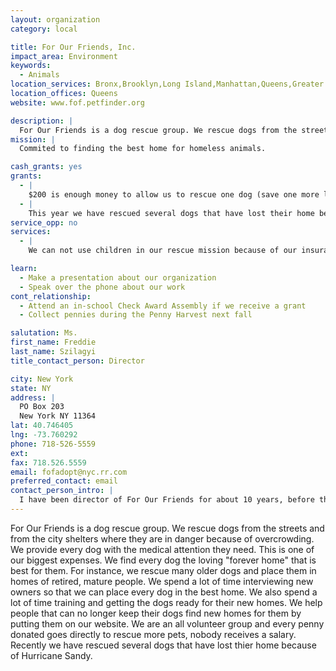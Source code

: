 ```yaml
---
layout: organization
category: local

title: For Our Friends, Inc.
impact_area: Environment
keywords: 
  - Animals
location_services: Bronx,Brooklyn,Long Island,Manhattan,Queens,Greater New York
location_offices: Queens
website: www.fof.petfinder.org

description: |
  For Our Friends is a dog rescue group. We rescue dogs from the streets and from the city shelters where they are in danger because of overcrowding. We provide every dog with the medical attention they need. This is one of our biggest expenses. We find every dog the loving "forever home" that is best for them. For instance, we rescue many older dogs and place them in homes of retired, mature people. We spend a lot of time interviewing new owners so that we can place every dog in the best home. We also spend a lot of time training and getting the dogs ready for their new homes. We help people that can no longer keep their dogs find new homes for them by putting them on our website. We are an all volunteer group and every penny donated goes directly to rescue more pets, nobody receives a salary. Recently we have rescued several dogs that have lost thier home because of Hurricane Sandy.
mission: |
  Commited to finding the best home for homeless animals.

cash_grants: yes
grants: 
  - |
    $200 is enough money to allow us to rescue one dog (save one more life) and give it the medical attention it needs. It will also pay for the first week boarding (we have no shelter of our own and must pay to board our dogs). There is always a waiting period of one week for us to get to know the dog before we place it up for adoption. This way we are sure that the dog is healthy and we can judge the best home to put him in.  We have also resuced and foun homes for dogs that were lost as a result of Sandy.
  - |
    This year we have rescued several dogs that have lost their home because of Hurricane Sandy. We have been able to reunite some of these dogs with their owners but there are several whose owners could not be found. These dogs are now up for adoption and we will place them in loving homes. Some of these dogs were rescued from our muncipal shelter because they were overcrowded and some were found as strays. Blizzard is one wonderful Husky mix whose owner we could not find. Blizzard is 7 years old and he was so afraid. He had a collar but he had no tags. We searched for his owner but now Blizzard has been adopted and he is not afraid anymore. He has become a very happy dog, secure in the love of his new family. This is just one of the dogs we have rescued. There are many more stories I would love to tell you about.
service_opp: no
services: 
  - |
    We can not use children in our rescue mission because of our insurance. Volunteers must be over 18.

learn: 
  - Make a presentation about our organization
  - Speak over the phone about our work
cont_relationship: 
  - Attend an in-school Check Award Assembly if we receive a grant
  - Collect pennies during the Penny Harvest next fall

salutation: Ms.
first_name: Freddie
last_name: Szilagyi
title_contact_person: Director

city: New York
state: NY
address: |
  PO Box 203  
  New York NY 11364
lat: 40.746405
lng: -73.760292
phone: 718-526-5559
ext: 
fax: 718.526.5559
email: fofadopt@nyc.rr.com
preferred_contact: email
contact_person_intro: |
  I have been director of For Our Friends for about 10 years, before that I just worked with the dogs. We2rescue mostly stray dogs and we find them good homes. We have to interview and talk to many people to find homes for our dogs. We also walk and train the dogs to get them ready for their new homes. The dogs are all so grateful to be given another chance to find happiness with their new families.
---
```

For Our Friends is a dog rescue group. We rescue dogs from the streets and from the city shelters where they are in danger because of overcrowding. We provide every dog with the medical attention they need. This is one of our biggest expenses. We find every dog the loving "forever home" that is best for them. For instance, we rescue many older dogs and place them in homes of retired, mature people. We spend a lot of time interviewing new owners so that we can place every dog in the best home. We also spend a lot of time training and getting the dogs ready for their new homes. We help people that can no longer keep their dogs find new homes for them by putting them on our website. We are an all volunteer group and every penny donated goes directly to rescue more pets, nobody receives a salary. Recently we have rescued several dogs that have lost thier home because of Hurricane Sandy.